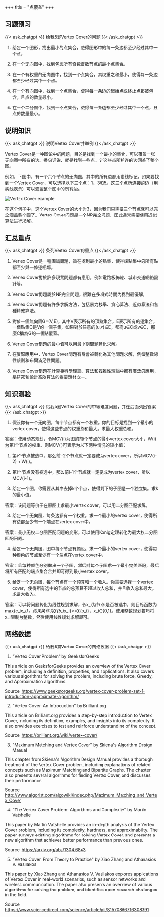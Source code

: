 +++
title = "点覆盖"
+++
## 习题预习
{{< ask_chatgpt >}}
给我5题Vertex Cover的问题
{{< /ask_chatgpt >}}



1. 给定一个图形，找出最小的点集合，使得图形中的每一条边都至少经过其中一个点。

2. 在一个无向图中，找到包含所有奇数度数节点的最小点集合。

3. 在一个有权重的无向图中，找到一个点集合，其权重之和最小，使得每一条边都至少经过其中一个点。

4. 在一个有向图中，找到一个点集合，使得每一条边的起始点或终止点都被包含，且点的数量最小。

5. 在一个二分图中，找到一个点集合，使得每一条边都至少经过其中一个点，且点的数量最小。   

## 说明知识
{{< ask_chatgpt >}}
说明Vertex Cover并举例
{{< /ask_chatgpt >}}



Vertex Cover是一种图论中的问题，目的是找到一个最小的集合，可以覆盖一张无向图中所有的边。换句话说，就是找到一些点，让这些点所相连的边涵盖了整个图。

例如，下图中，有一个六个节点的无向图，其中的所有边都用虚线标记。如果要找到一个Vertex Cover，可以选择以下三个点：1、3和5。这三个点所连接的边（用实线表示）可以涵盖整个图中的所有边。

![Vertex Cover example](https://miro.medium.com/max/3248/1*FovPhPTOG64NKGpbv1zExQ.png)

在这个例子中，这个Vertex Cover的大小为3，因为我们只需要三个节点就可以完全涵盖整个图了。Vertex Cover问题是一个NP完全问题，因此通常需要使用近似算法进行求解。   

## 汇总重点
{{< ask_chatgpt >}}
条列Vertex Cover的重点
{{< /ask_chatgpt >}}



1. Vertex Cover是一種圖論問題，旨在找到最小的點集，使得該點集中的所有點都至少與一條邊相鄰。

2. Vertex Cover對於許多現實問題都有應用，例如電路板佈線、城市交通網絡設計等。

3. Vertex Cover問題屬於NP完全問題，很難在多項式時間內找到最優解。

4. Vertex Cover問題有許多求解方法，包括暴力枚舉、貪心算法、近似算法和各種精確算法。

5. 對於一個無向圖G=(V,E)，其中V表示所有的頂點集合，E表示所有的邊集合，一個點集C是V的一個子集，如果對於任意的(u,v)∈E，都有u∈C或v∈C，那麼C稱為G的一個點覆蓋。

6. Vertex Cover問題的最小值可以用最小割問題轉化求解。

7. 在實際應用中，Vertex Cover問題有時會被轉化為其他問題求解，例如整數線性規劃和布爾滿足性問題。

8. Vertex Cover問題在計算機科學理論、算法和複雜性理論中都有廣泛的應用，是研究和設計高效算法的重要題材之一。   

## 知识测验
{{< ask_chatgpt >}}
给我5题Vertex Cover的中等难度问题，并在后面列出答案
{{< /ask_chatgpt >}}



1. 假设你有一个无向图，每个节点都有一个权重。你的目标是找到一个最小的vertex cover，使得这些节点的权重总和最大。求最大权重总和。

答案：使用动态规划，令MCV(i)为图的前i个节点的最小vertex cover大小，W(i)为第i个节点的权重。则MCV(i)可表示为以下两种情况的较小值：

1. 第i个节点被选中，那么前i-2个节点就一定要成为vertex cover，所以MCV(i-2) + W(i)。
2. 第i个节点没有被选中，那么前i-1个节点就一定要成为vertex cover，所以MCV(i-1)。

2. 给定一个图，你需要从其中去掉k个节点，使得剩下的子图是一个独立集。求k的最小值。

答案：该问题等价于在原图上求最小vertex cover。可以用二分图匹配求解。

3. 给定一个无向图，每条边都有一个权重。求一个最小的vertex cover，使得所有边都至少有一个端点在vertex cover中。

答案：最小无权二分图匹配问题的变形，可以使用Konig定理转化为最大权二分图匹配问题。

4. 给定一个无向图，图中每个节点有颜色。求一个最小的vertex cover，使得每种颜色的节点至少有一个端点在vertex cover中。

答案：给每种颜色分别做出一个子图，然后对每个子图求一个最小完美匹配，最后将所有匹配的端点集合合并即可得到最小vertex cover。

5. 给定一个无向图，每个节点有一个预算和一个收入。你需要选择一个vertex cover，使得所有选中的节点的总预算不超过收入总和，并且收入总和最大。求最大收入。

答案：可以将问题转化为线性规划求解，令x_i为节点i是否被选中，则目标函数为max{c_i*x_i}，约束条件为∑{b_i*x_i}<=∑{b_i}，x_i∈{0,1}。使用整数规划技巧将x_i限制为整数，然后使用线性规划求解即可。   

## 网络数据
{{< ask_chatgpt >}}
给我5篇Vertex Cover的网络数据
{{< /ask_chatgpt >}}



1. "Vertex Cover Problem" by GeeksforGeeks

This article on GeeksforGeeks provides an overview of the Vertex Cover problem, including a definition, properties, and applications. It also covers various algorithms for solving the problem, including brute force, Greedy, and Approximation algorithms.

Source: https://www.geeksforgeeks.org/vertex-cover-problem-set-1-introduction-approximate-algorithm/

2. "Vertex Cover: An Introduction" by Brilliant.org

This article on Brilliant.org provides a step-by-step introduction to Vertex Cover, including its definition, examples, and insights into its complexity. It also provides exercises to test and reinforce understanding of the concept.

Source: https://brilliant.org/wiki/vertex-cover/

3. "Maximum Matching and Vertex Cover" by Skiena's Algorithm Design Manual

This chapter from Skiena's Algorithm Design Manual provides a thorough treatment of the Vertex Cover problem, including explanations of related concepts such as Maximum Matching and Bipartite Graphs. The chapter also presents several algorithms for finding Vertex Cover, and discusses their performance.

Source: http://www.algorist.com/algowiki/index.php/Maximum_Matching_and_Vertex_Cover

4. "The Vertex Cover Problem: Algorithms and Complexity" by Martin Vatshelle

This paper by Martin Vatshelle provides an in-depth analysis of the Vertex Cover problem, including its complexity, hardness, and approximability. The paper surveys existing algorithms for solving Vertex Cover, and presents a new algorithm that achieves better performance than previous ones.

Source: https://arxiv.org/abs/1304.6843

5. "Vertex Cover: From Theory to Practice" by Xiao Zhang and Athanasios V. Vasilakos

This paper by Xiao Zhang and Athanasios V. Vasilakos explores applications of Vertex Cover in real-world scenarios, such as sensor networks and wireless communication. The paper also presents an overview of various algorithms for solving the problem, and identifies open research challenges in the field.

Source: https://www.sciencedirect.com/science/article/pii/S1570866716308391   

